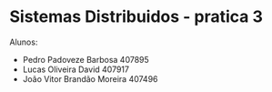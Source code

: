 # Sistemas Distribuidos - pratica 3

Alunos:

* Pedro Padoveze Barbosa 407895
* Lucas Oliveira David 407917
* João Vitor Brandão Moreira 407496
